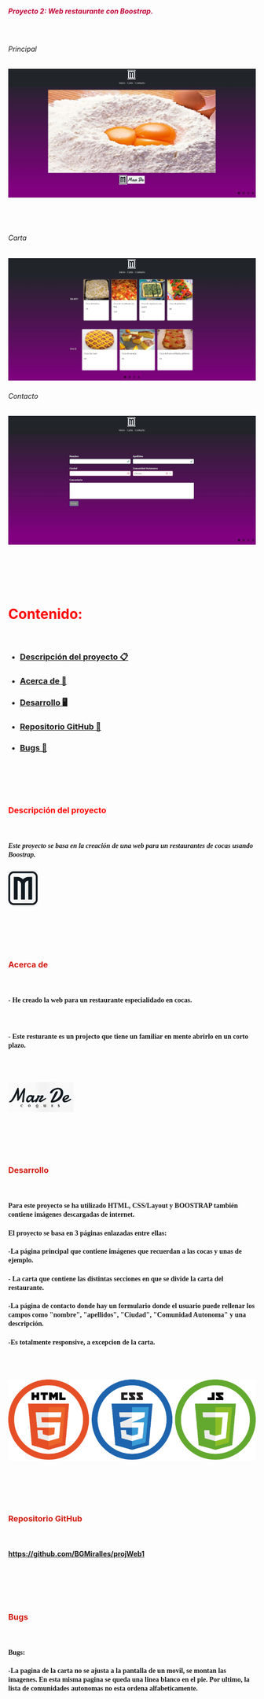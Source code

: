 ##### <span style= "color: #c00034">Proyecto 2: Web restaurante con Boostrap.
<br>

###### Principal
![Foto-principal-final](./img/inicio.JPG)
<br><br><br><br>
###### Carta
![Foto-carta](./img/carta.JPG)
<br>
###### Contacto
![Foto-contacto](./img/contacto.JPG)

<br><br><br><br>

# <span style= "color:#ff0000"> Contenido:
<br>

- ### [Descripción del proyecto 📋](#Descripción-del-proyecto)
- ### [Acerca de 🍔](#Acerca)
- ### [Desarrollo 🖥️](#Desarrollo)
- ### [Repositorio GitHub 💾](#Repositorio)
- ### [Bugs 📜](#Bugs)

<br><br><br><br>


### <span style="color:#ff0000">Descripción del proyecto
<br>

##### <span style="font-family:Aria-lNarrow"> Este proyecto se basa en la creación de una web para un restaurantes de cocas usando Boostrap.

![Logo-Foster](./img/logo.JPG)

<br><br><br><br>

### <span style= "color:#d11911">Acerca de <a id="Acerca"></a>

<br>

#### <span style="font-family:Aria-lNarrow"> - He creado la web para un restaurante especialidado en cocas.
<br>

#### <span style="font-family:Aria-lNarrow"> - Este resturante es un projecto que tiene un familiar en mente abrirlo en un corto plazo.​
<br>

<br>

![Fachada-Foster](./img/nombre.JPG)

<br><br><br><br>

### <span style= "color:#d11911">Desarrollo<a id="Desarrollo"></a>

<br>

####  <span style="font-family:Aria-lNarrow">  Para este proyecto se ha utilizado HTML, CSS/Layout y BOOSTRAP  también contiene imágenes descargadas de internet.

#### <span style="font-family:Aria-lNarrow"> El proyecto se basa en 3 páginas enlazadas entre ellas:
#### <span style="font-family:Aria-lNarrow"> -La página principal que contiene imágenes que recuerdan a las cocas y unas de ejemplo.
#### <span style="font-family:Aria-lNarrow"> - La carta que contiene las distintas secciones en que se divide la carta del restaurante.
#### <span style="font-family:Aria-lNarrow"> -La página de contacto donde hay un formulario donde el usuario puede rellenar los campos como "nombre", "apellidos", "Ciudad", "Comunidad Autonoma" y una descripción.
#### <span style="font-family:Aria-lNarrow"> -Es totalmente responsive, a excepcion de la carta. 

<br> <br>

![Html-css-boostrap](./img/html.png )

<br><br><br><br>


### <span style= "color:#d11911">Repositorio GitHub
<a id="Repositorio"></a>

<br>

#### https://github.com/BGMiralles/projWeb1

<br><br><br><br>

### <span style= "color:#d11911">Bugs
<a id="Bugs"></a>

<br>

#### <span style="font-family:Aria-lNarrow">Bugs:

#### <span style="font-family:Aria-lNarrow"> -La pagina de la carta no se ajusta a la pantalla de un movil, se montan las imagenes. En esta misma pagina se queda una linea blanco en el pie. Por ultimo, la lista de comunidades autonomas no esta ordena alfabeticamente.
 